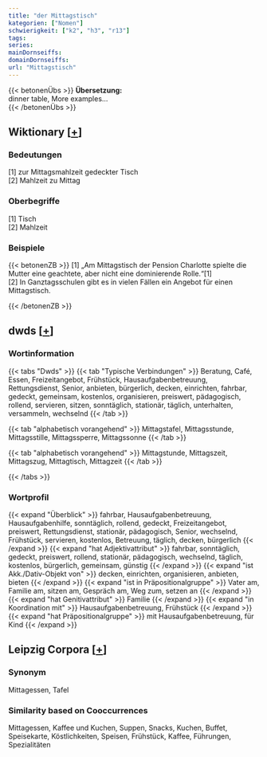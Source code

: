 ```yaml
---
title: "der Mittagstisch"
kategorien: ["Nomen"]
schwierigkeit: ["k2", "h3", "r13"]
tags:
series:
mainDornseiffs:
domainDornseiffs:
url: "Mittagstisch"
---
```


{{< betonenÜbs >}}
**Übersetzung:**  
dinner  table, More examples...  
{{< /betonenÜbs >}}

## Wiktionary [[+](https://de.wiktionary.org/wiki/Mittagstisch)]

### Bedeutungen
[1] zur Mittagsmahlzeit gedeckter Tisch  
[2] Mahlzeit zu Mittag  

### Oberbegriffe
[1] Tisch  
[2] Mahlzeit  

### Beispiele
{{< betonenZB >}}
[1] „Am Mittagstisch der Pension Charlotte spielte die Mutter eine geachtete, aber nicht eine dominierende Rolle.“[1]  
[2] In Ganztagsschulen gibt es in vielen Fällen ein Angebot für einen Mittagstisch.  

{{< /betonenZB >}}


## dwds [[+](https://www.dwds.de/wb/Mittagstisch)]

### Wortinformation
{{< tabs "Dwds" >}}
{{< tab "Typische Verbindungen" >}}
Beratung, Café, Essen, Freizeitangebot, Frühstück, Hausaufgabenbetreuung, Rettungsdienst, Senior, anbieten, bürgerlich, decken, einrichten, fahrbar, gedeckt, gemeinsam, kostenlos, organisieren, preiswert, pädagogisch, rollend, servieren, sitzen, sonntäglich, stationär, täglich, unterhalten, versammeln, wechselnd
{{< /tab >}}

{{< tab "alphabetisch vorangehend" >}}
Mittagstafel, Mittagsstunde, Mittagsstille, Mittagssperre, Mittagssonne
{{< /tab >}}

{{< tab "alphabetisch vorangehend" >}}
Mittagstunde, Mittagszeit, Mittagszug, Mittagtisch, Mittagzeit
{{< /tab >}}

{{< /tabs >}}

### Wortprofil
{{< expand "Überblick" >}} fahrbar, Hausaufgabenbetreuung, Hausaufgabenhilfe, sonntäglich, rollend, gedeckt, Freizeitangebot, preiswert, Rettungsdienst, stationär, pädagogisch, Senior, wechselnd, Frühstück, servieren, kostenlos, Betreuung, täglich, decken, bürgerlich {{< /expand >}}
{{< expand "hat Adjektivattribut" >}} fahrbar, sonntäglich, gedeckt, preiswert, rollend, stationär, pädagogisch, wechselnd, täglich, kostenlos, bürgerlich, gemeinsam, günstig {{< /expand >}}
{{< expand "ist Akk./Dativ-Objekt von" >}} decken, einrichten, organisieren, anbieten, bieten {{< /expand >}}
{{< expand "ist in Präpositionalgruppe" >}} Vater am, Familie am, sitzen am, Gespräch am, Weg zum, setzen an {{< /expand >}}
{{< expand "hat Genitivattribut" >}} Familie {{< /expand >}}
{{< expand "in Koordination mit" >}} Hausaufgabenbetreuung, Frühstück {{< /expand >}}
{{< expand "hat Präpositionalgruppe" >}} mit Hausaufgabenbetreuung, für Kind {{< /expand >}}

## Leipzig Corpora [[+](https://corpora.uni-leipzig.de/en/res?word=Mittagstisch&corpusId=deu_newscrawl-public_2018)]


### Synonym
Mittagessen, Tafel


### Similarity based on Cooccurrences
Mittagessen, Kaffee und Kuchen, Suppen, Snacks, Kuchen, Buffet, Speisekarte, Köstlichkeiten, Speisen, Frühstück, Kaffee, Führungen, Spezialitäten

